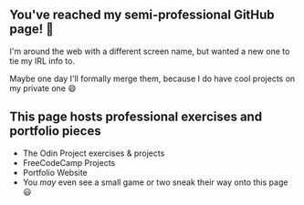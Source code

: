 ## You've reached my semi-professional GitHub page! 👋
 I'm around the web with a different screen name, but wanted a new one to tie my IRL info to.
 
 Maybe one day I'll formally merge them, because I do have cool projects on my private one 😄
 
  ## This page hosts professional exercises and portfolio pieces
  - The Odin Project exercises & projects
  - FreeCodeCamp Projects
  - Portfolio Website
  - You _may_ even see a small game or two sneak their way onto this page 😃

<!--
**SpicyCrisps/SpicyCrisps** is a ✨ _special_ ✨ repository because its `README.md` (this file) appears on your GitHub profile.

Here are some ideas to get you started:

- 🔭 I’m currently working on ...
- 🌱 I’m currently learning ...
- 👯 I’m looking to collaborate on ...
- 🤔 I’m looking for help with ...
- 💬 Ask me about ...
- 📫 How to reach me: ...
- 😄 Pronouns: ...
- ⚡ Fun fact: ...
-->

